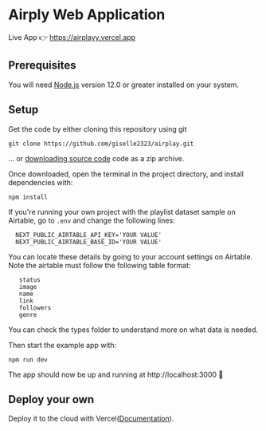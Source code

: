 # Airply Web Application

Live App 👉 https://airplayy.vercel.app


## Prerequisites

You will need [Node.js](https://nodejs.org) version 12.0 or greater installed on your system.

## Setup

Get the code by either cloning this repository using git

```
git clone https://github.com/giselle2323/airplay.git
```

... or [downloading source code](https://github.com/giselle2323/airplay/archive/refs/heads/main.zip) code as a zip archive.

Once downloaded, open the terminal in the project directory, and install dependencies with:

```
npm install
```

If you're running your own  project with the playlist dataset sample on Airtable, go to `.env` and change the following lines:

```
  NEXT_PUBLIC_AIRTABLE_API_KEY='YOUR VALUE'
  NEXT_PUBLIC_AIRTABLE_BASE_ID='YOUR VALUE'
```

You can locate these details by going to your account settings on Airtable.
 Note the airtable must follow the following table format:

 ```
    status
    image
    name
    link
    followers
    genre

 ```
 You can check the types folder to understand more on what data is needed.

Then start the example app with:

```
npm run dev
```

The app should now be up and running at http://localhost:3000 🚀

## Deploy your own

Deploy it to the cloud with Vercel([Documentation](https://nextjs.org/docs/deployment)).


